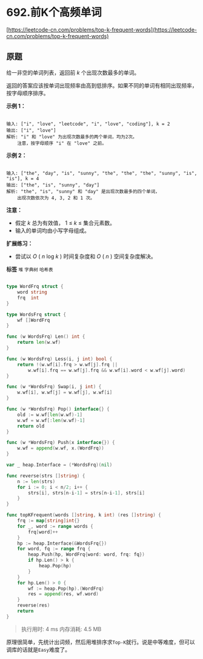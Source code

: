 # 692.前K个高频单词
[https://leetcode-cn.com/problems/top-k-frequent-words](https://leetcode-cn.com/problems/top-k-frequent-words) 
## 原题
给一非空的单词列表，返回前 *k* 个出现次数最多的单词。

返回的答案应该按单词出现频率由高到低排序。如果不同的单词有相同出现频率，按字母顺序排序。

 **示例 1：** 

```

输入: ["i", "love", "leetcode", "i", "love", "coding"], k = 2
输出: ["i", "love"]
解析: "i" 和 "love" 为出现次数最多的两个单词，均为2次。
    注意，按字母顺序 "i" 在 "love" 之前。

```
 

 **示例 2：** 

```

输入: ["the", "day", "is", "sunny", "the", "the", "the", "sunny", "is", "is"], k = 4
输出: ["the", "is", "sunny", "day"]
解析: "the", "is", "sunny" 和 "day" 是出现次数最多的四个单词，
    出现次数依次为 4, 3, 2 和 1 次。

```
 

 **注意：** 
- 假定 *k* 总为有效值， 1 ≤ *k* ≤ 集合元素数。
- 输入的单词均由小写字母组成。
 

 **扩展练习：** 
- 尝试以 *O* ( *n* log *k* ) 时间复杂度和 *O* ( *n* ) 空间复杂度解决。
 
**标签**
`堆` `字典树` `哈希表` 


## 
```go
type WordFrq struct {
	word string
	frq  int
}

type WordsFrq struct {
	wf []WordFrq
}

func (w WordsFrq) Len() int {
	return len(w.wf)
}

func (w WordsFrq) Less(i, j int) bool {
	return !(w.wf[i].frq > w.wf[j].frq ||
		w.wf[i].frq == w.wf[j].frq && w.wf[i].word < w.wf[j].word)
}

func (w *WordsFrq) Swap(i, j int) {
	w.wf[i], w.wf[j] = w.wf[j], w.wf[i]
}

func (w *WordsFrq) Pop() interface{} {
	old := w.wf[len(w.wf)-1]
	w.wf = w.wf[:len(w.wf)-1]
	return old
}

func (w *WordsFrq) Push(x interface{}) {
	w.wf = append(w.wf, x.(WordFrq))
}

var _ heap.Interface = (*WordsFrq)(nil)

func reverse(strs []string) {
	n := len(strs)
	for i := 0; i < n/2; i++ {
		strs[i], strs[n-i-1] = strs[n-i-1], strs[i]
	}
}

func topKFrequent(words []string, k int) (res []string) {
	frq := map[string]int{}
	for _, word := range words {
		frq[word]++
	}
	hp := heap.Interface(&WordsFrq{})
	for word, fq := range frq {
		heap.Push(hp, WordFrq{word: word, frq: fq})
		if hp.Len() > k {
			heap.Pop(hp)
		}
	}
	for hp.Len() > 0 {
		wf := heap.Pop(hp).(WordFrq)
		res = append(res, wf.word)
	}
	reverse(res)
	return
}
```
>执行用时: 4 ms
内存消耗: 4.5 MB

原理很简单，先统计出词频，然后用堆排序求`Top-K`就行。说是中等难度，但可以调库的话就是`Easy`难度了。
